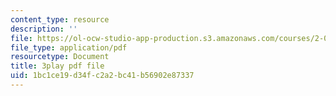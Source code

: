```yaml
---
content_type: resource
description: ''
file: https://ol-ocw-studio-app-production.s3.amazonaws.com/courses/2-003sc-engineering-dynamics-fall-2011/1bc1ce19d34fc2a2bc41b56902e87337_iMz0LiqjFmE.pdf
file_type: application/pdf
resourcetype: Document
title: 3play pdf file
uid: 1bc1ce19-d34f-c2a2-bc41-b56902e87337
---
```

